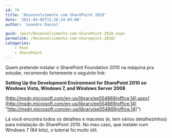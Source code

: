 ```yaml
---
id: 74
title: 'Desenvolvimento com SharePoint 2010'
date: '2011-04-05T15:26:24-03:00'
author: 'Leandro Daniel'

guid: /post/Desenvolvimento-com-SharePoint-2010.aspx
permalink: /desenvolvimento-com-sharepoint-2010/
categories:
    - Post
    - SharePoint
---
```


Quem pretende instalar o SharePoint Foundation 2010 na máquina pra estudar, recomendo fortemente o seguinte link:

**Setting Up the Development Environment for SharePoint 2010 on Windows Vista, Windows 7, and Windows Server 2008**

[http://msdn.microsoft.com/en-us/library/ee554869(office.14).aspx](http://msdn.microsoft.com/en-us/library/ee554869(office.14) "http://msdn.microsoft.com/en-us/library/ee554869(office.14)")

Lá você encontra todos os detalhes e macetes (é, tem vários detalhezinhos) para instalação do SharePoint 2010. No meu caso, que instalei num Windows 7 (64 bits), o tutorial foi muito útil.